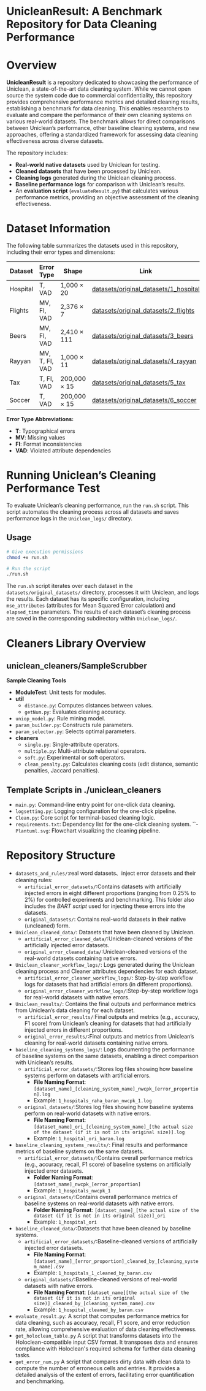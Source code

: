 # UnicleanResult: A Benchmark Repository for Data Cleaning Performance

# Overview
**UnicleanResult** is a repository dedicated to showcasing the performance of Uniclean, a state-of-the-art data cleaning system. While we cannot open source the system code due to commercial confidentiality, this repository provides comprehensive performance metrics and detailed cleaning results, establishing a benchmark for data cleaning. This enables researchers to evaluate and compare the performance of their own cleaning systems on various real-world datasets. The benchmark allows for direct comparisons between Uniclean’s performance, other baseline cleaning systems, and new approaches, offering a standardized framework for assessing data cleaning effectiveness across diverse datasets.

The repository includes:
- **Real-world native datasets** used by Uniclean for testing.
- **Cleaned datasets** that have been processed by Uniclean.
- **Cleaning logs** generated during the Uniclean cleaning process.
- **Baseline performance logs** for comparison with Uniclean’s results.
- An **evaluation script** (`evaluateResult.py`) that calculates various performance metrics, providing an objective assessment of the cleaning effectiveness.

# Dataset Information

The following table summarizes the datasets used in this repository, including their error types and dimensions:

| Dataset  | Error Type     | Shape        | Link                                                                             |
|----------|----------------|--------------|----------------------------------------------------------------------------------|
| Hospital | T, VAD         | 1,000 × 20   | [datasets/original_datasets/1_hospital](datasets_and_rules/original_datasets/1_hospital) |
| Flights  | MV, FI, VAD    | 2,376 × 7    | [datasets/original_datasets/2_flights](datasets_and_rules/original_datasets/2_flights)   |
| Beers    | MV, FI, VAD    | 2,410 × 111  | [datasets/original_datasets/3_beers](datasets_and_rules/original_datasets/3_beers)       |
| Rayyan   | MV, T, FI, VAD | 1,000 × 11   | [datasets/original_datasets/4_rayyan](datasets_and_rules/original_datasets/4_rayyan)     |
| Tax      | T, FI, VAD     | 200,000 × 15 | [datasets/original_datasets/5_tax](datasets_and_rules/original_datasets/5_tax)           |
| Soccer   | T, VAD         | 200,000 × 15 | [datasets/original_datasets/6_soccer](datasets_and_rules/original_datasets/6_soccer)     |

**Error Type Abbreviations:**
- **T**: Typographical errors
- **MV**: Missing values
- **FI**: Format inconsistencies
- **VAD**: Violated attribute dependencies


# Running Uniclean’s Cleaning Performance Test

To evaluate Uniclean’s cleaning performance, run the `run.sh` script. This script automates the cleaning process across all datasets and saves performance logs in the `Uniclean_logs/` directory.

## Usage
```bash
# Give execution permissions
chmod +x run.sh

# Run the script
./run.sh
```

The `run.sh` script iterates over each dataset in the `datasets/original_datasets/` directory, processes it with Uniclean, and logs the results. Each dataset has its specific configuration, including `mse_attributes` (attributes for Mean Squared Error calculation) and `elapsed_time` parameters. The results of each dataset’s cleaning process are saved in the corresponding subdirectory within `Uniclean_logs/`.

# Cleaners  Library Overview

## uniclean_cleaners/SampleScrubber
**Sample Cleaning Tools**
- **ModuleTest**: Unit tests for modules.
- **util**
    - `distance.py`: Computes distances between values.
    - `getNum.py`: Evaluates cleaning accuracy.
- `uniop_model.py`: Rule mining model.
- `param_builder.py`: Constructs rule parameters.
- `param_selector.py`: Selects optimal parameters.
- **cleaners**
    - `single.py`: Single-attribute operators.
    - `multiple.py`: Multi-attribute relational operators.
    - `soft.py`: Experimental or soft operators.
    - `clean_penalty.py`: Calculates cleaning costs (edit distance, semantic penalties, Jaccard penalties).


## Template Scripts in ./uniclean_cleaners
- `main.py`: Command-line entry point for one-click data cleaning.
- `logsetting.py`: Logging configuration for the one-click pipeline.
- `Clean.py`: Core script for terminal-based cleaning logic.
- `requirements.txt`: Dependency list for the one-click cleaning system.
``- `Plantuml.svg`: Flowchart visualizing the cleaning pipeline.

# Repository Structure
- `datasets_and_rules/`:real word datasets、inject error datasets and their cleaning rules:
  - `artificial_error_datasets/`:Contains datasets with artificially injected errors in eight different proportions (ranging from 0.25% to 2%) for controlled experiments and benchmarking. This folder also includes the *BART script* used for injecting these errors into the datasets.
  - `original_datasets/`: Contains real-world datasets in their native (uncleaned) form.
- `Uniclean_cleaned_data/`: Datasets that have been cleaned by Uniclean.
  - `artificial_error_cleaned_data/`:Uniclean-cleaned versions of the artificially injected error datasets.
  - `original_error_cleaned_data/`:Uniclean-cleaned  versions of the real-world datasets containing native errors.
- `Uniclean_cleaner_workflow_logs/`: Logs generated during the Uniclean cleaning process and Cleaner attributes dependencies for each dataset.
  - `artificial_error_cleaner_workflow_logs/`: Step-by-step workflow logs for datasets that had artificial errors (in different proportions).
  - `original_error_cleaner_workflow_logs/`:Step-by-step workflow logs for real-world datasets with native errors.
- `Uniclean_results/`: Contains the final outputs and performance metrics from Uniclean’s data cleaning for each dataset.
  - `artificial_error_results/`:Final outputs and metrics (e.g., accuracy, F1 score) from Uniclean’s cleaning for datasets that had artificially injected errors in different proportions.
  - `original_error_results/`:Final outputs and metrics from Uniclean’s cleaning for real-world datasets containing native errors.
- `baseline_cleaning_systems_logs/`: Logs documenting the performance of baseline systems on the same datasets, enabling a direct comparison with Uniclean’s results.
  - `artificial_error_datasets/`:Stores log files showing how baseline systems perform on datasets with artificial errors.
    - **File Naming Format**: `[dataset_name]_[cleaning_system_name]_nwcpk_[error_proportion].log`
    - Example: `1_hospitals_raha_baran_nwcpk_1.log`
  - `original_datasets/`:Stores log files showing how baseline systems perform on real-world datasets with native errors.
    - **File Naming Format**: `[dataset_name]_ori_[cleaning_system_name]_[the actual size of the dataset (if it is not in its original size)].log`
    - Example: `1_hospital_ori_baran.log`
- `baseline_cleaning_systems_results/`: Final results and performance metrics of baseline systems on the same datasets.
  - `artificial_error_datasets/`:Contains overall performance metrics (e.g., accuracy, recall, F1 score) of baseline systems on artificially injected error datasets.
    - **Folder Naming Format**: `[dataset_name]_nwcpk_[error_proportion]`
    - Example: `1_hospitals_nwcpk_1`
  - `original_datasets/`:Contains overall performance metrics of baseline systems on real-world datasets with native errors.
    - **Folder Naming Format**: `[dataset_name]_[the actual size of the dataset (if it is not in its original size)]_ori`
    - Example: `1_hospital_ori`
- `baseline_cleaned_data/`:Datasets that have been cleaned by baseline systems.
  - `artificial_error_datasets/`:Baseline-cleaned versions of artificially injected error datasets.
    - **File Naming Format**: `[dataset_name]_[error_proportion]_cleaned_by_[cleaning_system_name].csv`
    - Example: `1_hospitals_1_cleaned_by_baran.csv`
  - `original_datasets/`:Baseline-cleaned versions of real-world datasets with native errors.
    - **File Naming Format**: `[dataset_name][the actual size of the dataset (if it is not in its original size)]_cleaned_by_[cleaning_system_name].csv`
    - Example: `1_hospital_cleaned_by_baran.csv`
- `evaluate_result.py`: A script that computes performance metrics for data cleaning, such as accuracy, recall, F1 score, and error reduction rate, allowing comprehensive evaluation of data cleaning effectiveness.
- `get_holoclean_table.py` A script that transforms datasets into the Holoclean-compatible input CSV format. It transposes data and ensures compliance with Holoclean's required schema for further data cleaning tasks.
- `get_error_num.py` A script that compares dirty data with clean data to compute the number of erroneous cells and entries. It provides a detailed analysis of the extent of errors, facilitating error quantification and benchmarking.